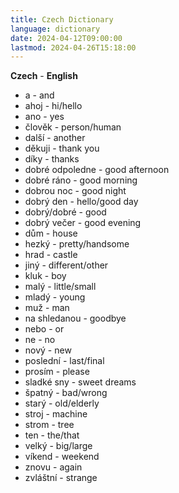 ```yaml
---
title: Czech Dictionary
language: dictionary
date: 2024-04-12T09:00:00
lastmod: 2024-04-26T15:18:00
---
```


**Czech** - **English**
* a - and
* ahoj - hi/hello
* ano - yes
* člověk - person/human
* další - another
* děkuji - thank you
* díky - thanks
* dobré odpoledne - good afternoon
* dobré ráno - good morning
* dobrou noc - good night
* dobrý den - hello/good day
* dobrý/dobré - good
* dobrý večer - good evening
* dům - house
* hezký - pretty/handsome
* hrad - castle
* jiný - different/other
* kluk - boy
* malý - little/small
* mladý - young
* muž - man
* na shledanou - goodbye
* nebo - or
* ne - no
* nový - new
* poslední - last/final
* prosím - please
* sladké sny - sweet dreams
* špatný - bad/wrong
* starý - old/elderly
* stroj - machine
* strom - tree
* ten - the/that
* velký - big/large
* víkend - weekend
* znovu - again
* zvláštní - strange